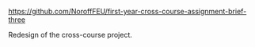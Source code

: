 https://github.com/NoroffFEU/first-year-cross-course-assignment-brief-three

Redesign of the cross-course project.
